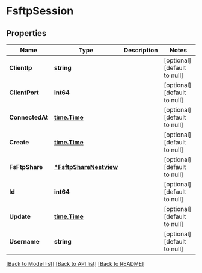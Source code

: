 # FsftpSession

## Properties
Name | Type | Description | Notes
------------ | ------------- | ------------- | -------------
**ClientIp** | **string** |  | [optional] [default to null]
**ClientPort** | **int64** |  | [optional] [default to null]
**ConnectedAt** | [**time.Time**](time.Time.md) |  | [optional] [default to null]
**Create** | [**time.Time**](time.Time.md) |  | [optional] [default to null]
**FsFtpShare** | [***FsftpShareNestview**](FSFTPShare_Nestview.md) |  | [optional] [default to null]
**Id** | **int64** |  | [optional] [default to null]
**Update** | [**time.Time**](time.Time.md) |  | [optional] [default to null]
**Username** | **string** |  | [optional] [default to null]

[[Back to Model list]](../README.md#documentation-for-models) [[Back to API list]](../README.md#documentation-for-api-endpoints) [[Back to README]](../README.md)


